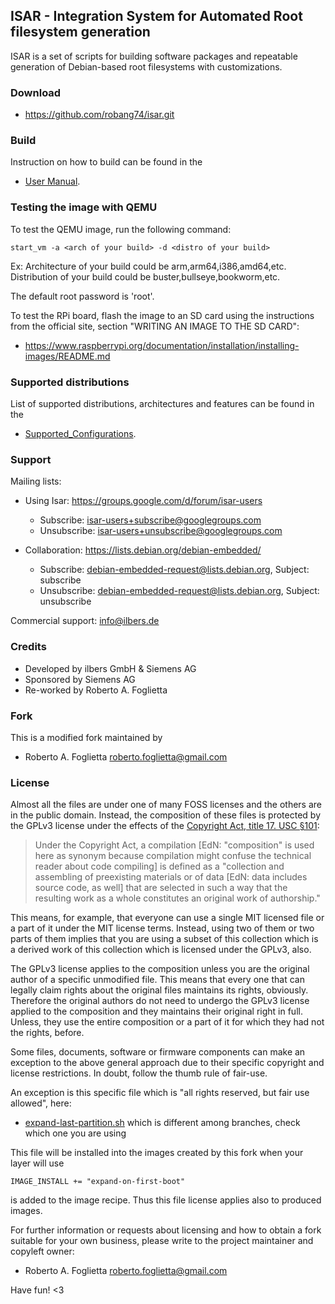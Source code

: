 ## ISAR - Integration System for Automated Root filesystem generation

ISAR is a set of scripts for building software packages and repeatable
generation of Debian-based root filesystems with customizations.

### Download

- https://github.com/robang74/isar.git

### Build

Instruction on how to build can be found in the

- [User Manual](doc/user_manual.md).

### Testing the image with QEMU

To test the QEMU image, run the following command:

	start_vm -a <arch of your build> -d <distro of your build>

Ex: Architecture of your build could be arm,arm64,i386,amd64,etc.
    Distribution of your build could be buster,bullseye,bookworm,etc.

The default root password is 'root'.

To test the RPi board, flash the image to an SD card using the instructions
from the official site, section "WRITING AN IMAGE TO THE SD CARD":

- https://www.raspberrypi.org/documentation/installation/installing-images/README.md

### Supported distributions

List of supported distributions, architectures and features can be found in the

- [Supported_Configurations](Supported_Configurations.md).

### Support

Mailing lists:

* Using Isar: https://groups.google.com/d/forum/isar-users
  * Subscribe: isar-users+subscribe@googlegroups.com
  * Unsubscribe: isar-users+unsubscribe@googlegroups.com

* Collaboration: https://lists.debian.org/debian-embedded/
  * Subscribe: debian-embedded-request@lists.debian.org, Subject: subscribe
  * Unsubscribe: debian-embedded-request@lists.debian.org, Subject: unsubscribe

Commercial support: info@ilbers.de

### Credits

* Developed by ilbers GmbH & Siemens AG
* Sponsored by Siemens AG
* Re-worked by Roberto A. Foglietta

### Fork

This is a modified fork maintained by

* Roberto A. Foglietta <roberto.foglietta@gmail.com>

### License

Almost all the files are under one of many FOSS licenses and the others are in
the public domain. Instead, the composition of these files is protected by the
GPLv3 license under the effects of the [Copyright Act, title 17. USC §101](
https://www.law.cornell.edu/uscode/text/17/101):

> Under the Copyright Act, a compilation [EdN: "composition" is used here as
synonym because compilation might confuse the technical reader about code
compiling] is defined as a "collection and assembling of preexisting materials
or of data [EdN: data includes source code, as well] that are selected in such
a way that the resulting work as a whole constitutes an original work of
authorship."

This means, for example, that everyone can use a single MIT licensed file or a
part of it under the MIT license terms. Instead, using two of them or two parts
of them implies that you are using a subset of this collection which is a
derived work of this collection which is licensed under the GPLv3, also.

The GPLv3 license applies to the composition unless you are the original author
of a specific unmodified file. This means that every one that can legally claim
rights about the original files maintains its rights, obviously. Therefore the
original authors do not need to undergo the GPLv3 license applied to the
composition and they maintains their original right in full. Unless, they use
the entire composition or a part of it for which they had not the rights, 
before.

Some files, documents, software or firmware components can make an exception to
the above general approach due to their specific copyright and license
restrictions. In doubt, follow the thumb rule of fair-use.

An exception is this specific file which is "all rights reserved, but fair use
allowed", here:

* [expand-last-partition.sh](meta/recipes-support/expand-on-first-boot/files/expand-last-partition.sh) which is different among branches, check which one you are using

This file will be installed into the images created by this fork when your
layer will use

	IMAGE_INSTALL += "expand-on-first-boot"

is added to the image recipe. Thus this file license applies also to produced
images.

For further information or requests about licensing and how to obtain a fork
suitable for your own business, please write to the project maintainer and
copyleft owner:

* Roberto A. Foglietta roberto.foglietta@gmail.com

Have fun! <3
